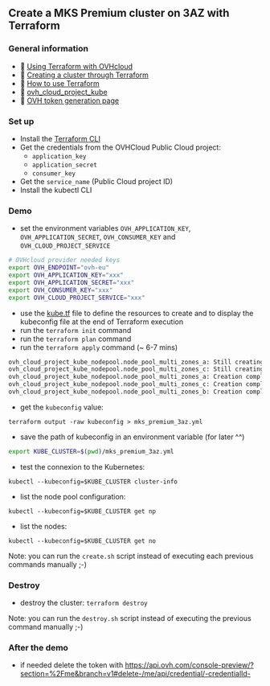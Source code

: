 ## Create a MKS Premium cluster on 3AZ with Terraform

### General information
 - 🔗 [Using Terraform with OVHcloud](https://help.ovhcloud.com/csm/fr-terraform-at-ovhcloud?id=kb_article_view&sysparm_article=KB0054776)
 - 🔗 [Creating a cluster through Terraform](https://help.ovhcloud.com/csm/fr-public-cloud-kubernetes-create-cluster-with-terraform?id=kb_article_view&sysparm_article=KB0054966)
 - 🔗 [How to use Terraform](https://help.ovhcloud.com/csm/en-gb-public-cloud-compute-terraform?id=kb_article_view&sysparm_article=KB0050787)
 - 🔗 [ovh_cloud_project_kube](https://registry.terraform.io/providers/ovh/ovh/latest/docs/resources/cloud_project_kube)
 - 🔗 [OVH token generation page](https://www.ovh.com/auth/api/createToken?GET=/*&POST=/*&PUT=/*&DELETE=/*)

### Set up
  - Install the [Terraform CLI](https://www.terraform.io/downloads.html)
  - Get the credentials from the OVHCloud Public Cloud project:
    - `application_key`
    - `application_secret`
    - `consumer_key`
  - Get the `service_name` (Public Cloud project ID)
  - Install the kubectl CLI

### Demo
  - set the environment variables `OVH_APPLICATION_KEY`, `OVH_APPLICATION_SECRET`, `OVH_CONSUMER_KEY` and `OVH_CLOUD_PROJECT_SERVICE`

```bash
# OVHcloud provider needed keys
export OVH_ENDPOINT="ovh-eu"
export OVH_APPLICATION_KEY="xxx"
export OVH_APPLICATION_SECRET="xxx"
export OVH_CONSUMER_KEY="xxx"
export OVH_CLOUD_PROJECT_SERVICE="xxx"
```
  - use the [kube.tf](my-ovh_kube_cluster.tf) file to define the resources to create and to display the kubeconfig file at the end of Terraform execution
  - run the `terraform init` command
  - run the `terraform plan` command
  - run the `terraform apply` command (~ 6-7 mins)

```bash
ovh_cloud_project_kube_nodepool.node_pool_multi_zones_a: Still creating... [6m0s elapsed]
ovh_cloud_project_kube_nodepool.node_pool_multi_zones_c: Still creating... [6m0s elapsed]
ovh_cloud_project_kube_nodepool.node_pool_multi_zones_a: Creation complete after 6m7s [id=019739fc-fc5f-720c-b449-0eb1c585f887]
ovh_cloud_project_kube_nodepool.node_pool_multi_zones_c: Creation complete after 6m7s [id=019739fc-fc72-760a-9fe6-e1264ea0395d]
ovh_cloud_project_kube_nodepool.node_pool_multi_zones_b: Creation complete after 6m7s [id=019739fc-fc5b-7296-aa55-8814e2068b4e]
```

  - get the `kubeconfig` value:

`terraform output -raw kubeconfig > mks_premium_3az.yml`

  - save the path of kubeconfig in an environment variable (for later ^^)

```bash
export KUBE_CLUSTER=$(pwd)/mks_premium_3az.yml
```

  - test the connexion to the Kubernetes:
  
`kubectl --kubeconfig=$KUBE_CLUSTER cluster-info`

  - list the node pool configuration:

`kubectl --kubeconfig=$KUBE_CLUSTER get np`

  - list the nodes:

`kubectl --kubeconfig=$KUBE_CLUSTER get no`

Note: you can run the `create.sh` script instead of executing each previous commands manually ;-)

### Destroy

  - destroy the cluster: `terraform destroy`

Note: you can run the `destroy.sh` script instead of executing the previous command manually ;-)


### After the demo

  - if needed delete the token with https://api.ovh.com/console-preview/?section=%2Fme&branch=v1#delete-/me/api/credential/-credentialId-
